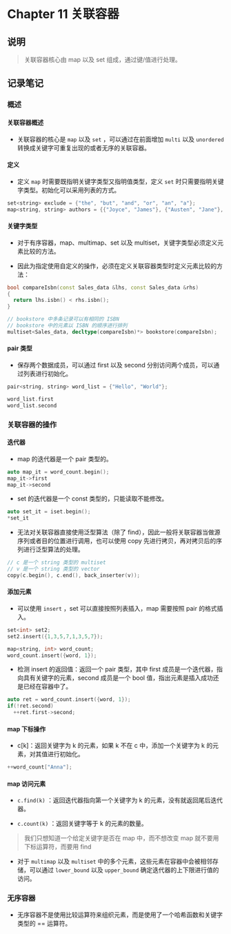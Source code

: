 # Chapter 11 关联容器

## 说明

> 关联容器核心由 map 以及 set 组成，通过键/值进行处理。

## 记录笔记

### 概述

#### 关联容器概述

- 关联容器的核心是 `map` 以及 `set` ，可以通过在前面增加 `multi` 以及 `unordered` 转换成关键字可重复出现的或者无序的关联容器。

#### 定义

- 定义 `map` 时需要既指明关键字类型又指明值类型，定义 `set` 时只需要指明关键字类型。初始化可以采用列表的方式。

```C++
set<string> exclude = {"the", "but", "and", "or", "an", "a"};
map<string, string> authors = {{"Joyce", "James"}, {"Austen", "Jane"}, {"Dickens", "Charles"}};
```

#### 关键字类型

- 对于有序容器，map、multimap、set 以及 multiset，关键字类型必须定义元素比较的方法。

- 因此为指定使用自定义的操作，必须在定义关联容器类型时定义元素比较的方法：

```C++
bool compareIsbn(const Sales_data &lhs, const Sales_data &rhs)
{
  return lhs.isbn() < rhs.isbn();
}

// bookstore 中多条记录可以有相同的 ISBN
// bookstore 中的元素以 ISBN 的顺序进行排列
multiset<Sales_data, decltype(compareIsbn)*> bookstore(compareIsbn);
```

#### pair 类型

- 保存两个数据成员，可以通过 first 以及 second 分别访问两个成员，可以通过列表进行初始化。

```C++
pair<string, string> word_list = {"Hello", "World"};

word_list.first
word_list.second
```

### 关联容器的操作

#### 迭代器

- map 的迭代器是一个 pair 类型的。

```C++
auto map_it = word_count.begin();
map_it->first
map_it->second
```

- set 的迭代器是一个 const 类型的，只能读取不能修改。

```C++
auto set_it = iset.begin();
*set_it
```

- 无法对关联容器直接使用泛型算法（除了 find），因此一般将关联容器当做源序列或者目的位置进行调用，也可以使用 copy 先进行拷贝，再对拷贝后的序列进行泛型算法的处理。

```C++
// c 是一个 string 类型的 multiset
// v 是一个 string 类型的 vector
copy(c.begin(), c.end(), back_inserter(v));
```

#### 添加元素

- 可以使用 `insert` ，set 可以直接按照列表插入，map 需要按照 pair 的格式插入。

```C++
set<int> set2;
set2.insert({1,3,5,7,1,3,5,7});

map<string, int> word_count;
word_count.insert({word, 1});
```

- 检测 insert 的返回值：返回一个 pair 类型，其中 first 成员是一个迭代器，指向具有关键字的元素，second 成员是一个 bool 值，指出元素是插入成功还是已经在容器中了。

```C++
auto ret = word_count.insert({word, 1});
if(!ret.second)
  ++ret.first->second;
```

#### map 下标操作

- c\[k]：返回关键字为 k 的元素，如果 k 不在 c 中，添加一个关键字为 k 的元素，对其值进行初始化。

```C++
++word_count["Anna"];
```

#### map 访问元素

- `c.find(k)` ：返回迭代器指向第一个关键字为 k 的元素，没有就返回尾后迭代器。

- `c.count(k)` ：返回关键字等于 k 的元素的数量。

> 我们只想知道一个给定关键字是否在 map 中，而不想改变 map 就不要用下标运算符，而要用 find

- 对于 `multimap` 以及 `multiset` 中的多个元素，这些元素在容器中会被相邻存储，可以通过 `lower_bound` 以及 `upper_bound` 确定迭代器的上下限进行值的访问。

### 无序容器

- 无序容器不是使用比较运算符来组织元素，而是使用了一个哈希函数和关键字类型的 \=\= 运算符。
